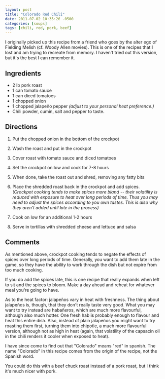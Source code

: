 ```yaml
---
layout: post
title: "Colorado Red Chili"
date: 2011-07-02 10:35:26 -0500
categories: [soups]
tags: [chili, red, pork, beef]
---
```

I originally picked up this recipe from a friend who goes by the alter
ego of Fielding Melish (cf. Woody Allen movies). This is one of the
recipes that I lost and am trying to recreate from memory. I haven't
tried out this version, but it's the best I can remember it.

## Ingredients

* 2 lb pork roast
* 1 can tomato sauce
* 1 can diced tomatoes
* 1 chopped onion
* 1 chopped jalapeño pepper *(adjust to your personal heat preference.)*
* Chili powder, cumin, salt and pepper to taste.

## Directions

1.  Put the chopped onion in the bottom of the crockpot

1.  Wash the roast and put in the crockpot

1.  Cover roast with tomato sauce and diced tomatoes

1.  Set the crockpot on low and cook for 7-8 hours

1.  When done, take the roast out and shred, removing any fatty bits

1.  Place the shredded roast back in the crockpot and add spices.  *(Crockpot cooking tends to make spices more bland -- their volatility is reduced with exposure to heat over long periods of time. Thus you may need to adjust the spices according to you own tastes. This is also why they aren't added until late in the process)*

1.  Cook on low for an additional 1-2 hours

1.  Serve in tortillas with shredded cheese and lettuce and salsa

## Comments

As mentioned above, crockpot cooking tends to negate the effects of
spices over long periods of time. Generally, you want to add them late
in the game, so they have the ability to work through the dish but not
expire from too much cooking.

If you do add the spices late, this is one recipe that really expands
when left to sit and the spices to bloom. Make a day ahead and reheat
for whatever meal you're going to have.

As to the heat factor: jalapeños vary in heat with freshness. The
thing about jalapeños is, though, that they don't really taste very
good. What you may want to try instead are habañeros, which are much
more flavourful, although also much hotter. One fresh hab is probably
enough to flavour and heat this entire dish. Also, instead of plain
jalapeños you might want to try roasting them first, turning them into
chipotle, a much more flavourful version, although not as high in heat
(again, that volatility of the capsacin oil in the chili renders it
cooler when exposed to heat).

I have since come to find out that "Colorado" means "red" in
spanish. The name "Colorado" in this recipe comes from the origin of
the recipe, not the Spanish word.

You could do this with a beef chuck roast instead of a pork roast, but
I think it's much nicer with pork.
